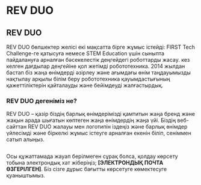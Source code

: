 # REV DUO

## REV DUO

REV DUO бөлшектер желісі екі мақсатта бірге жұмыс істейді: FIRST Tech Challenge-ге қатысуға немесе STEM Education үшін сыныпта пайдалануға арналған бәсекелестік деңгейдегі роботтарды жасау. кез келген дағдылар деңгейіне қол жетімді робототехника. 2014 жылдан бастап біз жаңа өнімдерді әзірлеу және ағымдағы өнім таңдауымызды нақтылау арқылы білім беру робототехника қауымдастығының қажеттіліктерін қайталауды және бейімдеуді жалғастырдық.

### REV DUO дегеніміз не? <a href="#what-is-rev-duo" id="what-is-rev-duo"></a>

REV DUO – қазір біздің барлық өнімдерімізді қамтитын жаңа бренд және жақын арада шығатын көптеген жаңа өнімдердің жаңа үйі. Біздің веб-сайттан REV DUO жалауы мен логотипін іздеңіз және барлық өнімдер үйлесімді және біркелкі жұмыс істеуге арналған екенін біліп, сеніммен сатып алыңыз.

<figure><img src="https://2589213514-files.gitbook.io/~/files/v0/b/gitbook-x-prod.appspot.com/o/spaces%2FH9K1InCLC1ZxIkdPJt31%2Fuploads%2Fgdde5wPKEIPWrXH3LoW7%2FREV-45-2041-EDU_Kit_V2-FINAL__01041.webp?alt=media&#x26;token=f9f657b1-8489-4ea7-b6dd-106447ec016e" alt=""><figcaption></figcaption></figure>

Осы құжаттамада жауап берілмеген сұрақ болса, қолдау көрсету тобына электрондық хат жіберіңіз; **\[ЭЛЕКТРОНДЫҚ ПОЧТА ӨЗГЕРІЛГЕН]**. Біз сізге дұрыс бағытты көрсетуге көмектесуге қуаныштымыз.
